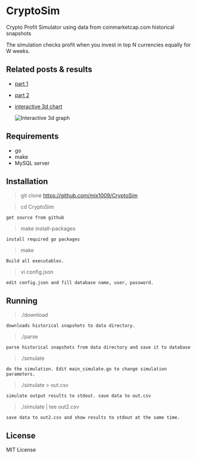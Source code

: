 # CryptoSim
Crypto Profit Simulator using data from coinmarketcap.com historical snapshots

The simulation checks profit when you invest in top N currencies equally for W weeks.


Related posts & results
-----------------------
* [part 1](https://steemit.com/cryptocurrency/@mix1009/project-crypto-investing-profit-simulation-from-historical-data-1)
* [part 2](https://steemit.com/cryptocurrency/@mix1009/project-crypto-investing-profit-simulation-from-historical-data-2)
* [interactive 3d chart](https://mix1009.com/crypto/simulation)

	![Interactive 3d graph](https://mix1009.com/crypto/simulation/cryptoprofit_3d.png)

Requirements
------------
* go
* make
* MySQL server

Installation
------------
> git clone https://github.com/mix1009/CryptoSim

> cd CryptoSim

    get source from github

> make install-packages

    install required go packages

> make

    Build all executables.

> vi config.json

    edit config.json and fill database name, user, password.

Running
-------

> ./download

    downloads historical snapshots to data directory.

> ./parse

    parse historical snapshots from data directory and save it to database

> ./simulate

    do the simulation. Edit main_simulate.go to change simulation parameters.

> ./simulate > out.csv

    simulate output results to stdout. save data to out.csv

> ./simulate | tee out2.csv

    save data to out2.csv and show results to stdout at the same time.

License
-------
MIT License

